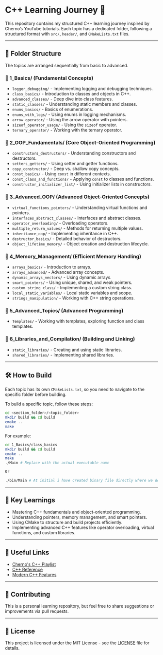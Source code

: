 # C++ Learning Journey 🚀

This repository contains my structured C++ learning journey inspired by Cherno’s YouTube tutorials. 
Each topic has a dedicated folder, following a structured format with `src/`, `header/`, and `CMakeLists.txt` files.

---

## 📂 Folder Structure

The topics are arranged sequentially from basic to advanced.

### 🔹 **1_Basics/** (Fundamental Concepts)
- `logger_debugging/` - Implementing logging and debugging techniques.
- `class_basics/` - Introduction to classes and objects in C++.
- `advanced_classes/` - Deep dive into class features.
- `static_classes/` - Understanding static members and classes.
- `enums_basics/` - Basics of enumerations.
- `enums_with_logs/` - Using enums in logging mechanisms.
- `arrow_operator/` - Using the arrow operator with pointers.
- `sizeof_operator_usage/` - Using the `sizeof` operator.
- `ternary_operator/` - Working with the ternary operator.

### 🔹 **2_OOP_Fundamentals/** (Core Object-Oriented Programming)
- `constructors_destructors/` - Understanding constructors and destructors.
- `setters_getters/` - Using setter and getter functions.
- `copy_constructor/` - Deep vs. shallow copy concepts.
- `const_basics/` - Using `const` in different contexts.
- `const_class_and_functions/` - Applying `const` to classes and functions.
- `constructor_initializer_list/` - Using initializer lists in constructors.

### 🔹 **3_Advanced_OOP/** (Advanced Object-Oriented Concepts)
- `virtual_functions_pointers/` - Understanding virtual functions and pointers.
- `interfaces_abstract_classes/` - Interfaces and abstract classes.
- `operator_overloading/` - Overloading operators.
- `multiple_return_values/` - Methods for returning multiple values.
- `inheritance_oop/` - Implementing inheritance in C++.
- `destructor_basics/` - Detailed behavior of destructors.
- `object_lifetime_memory/` - Object creation and destruction lifecycle.

### 🔹 **4_Memory_Management/** (Efficient Memory Handling)
- `arrays_basics/` - Introduction to arrays.
- `arrays_advanced/` - Advanced array concepts.
- `dynamic_arrays_vectors/` - Using dynamic arrays.
- `smart_pointers/` - Using unique, shared, and weak pointers.
- `custom_string_class/` - Implementing a custom string class.
- `local_static_variables/` - Local static variables and scope.
- `strings_manipulation/` - Working with C++ string operations.

### 🔹 **5_Advanced_Topics/** (Advanced Programming)
- `Templates/` - Working with templates, exploring function and class templates.


### 🔹 **6_Libraries_and_Compilation/** (Building and Linking)
- `static_libraries/` - Creating and using static libraries.
- `shared_libraries/` - Implementing shared libraries.

---

## 🛠️ How to Build

Each topic has its own `CMakeLists.txt`, so you need to navigate to the specific folder before building.

To build a specific topic, follow these steps:
```sh
cd <section_folder>/<topic_folder>
mkdir build && cd build
cmake ..
make
```
For example:
```sh
cd 1_Basics/class_basics
mkdir build && cd build
cmake ..
make
./Main # Replace with the actual executable name

Or

./bin/Main # At initial i have created binary file directly where we do compilation. Later on started putting Executable files inside bin folder.Replace Main with the actual executable name.
```

---

## 📌 Key Learnings
- Mastering C++ fundamentals and object-oriented programming.
- Understanding pointers, memory management, and smart pointers.
- Using CMake to structure and build projects efficiently.
- Implementing advanced C++ features like operator overloading, virtual functions, and custom libraries.

---

## 🔗 Useful Links
- [Cherno's C++ Playlist](https://www.youtube.com/playlist?list=PLlrATfBNZ98dudnM48yfGUldqGD0S4FFb)
- [C++ Reference](https://en.cppreference.com/w/)
- [Modern C++ Features](https://cppfeatures.com/)

---

## 🤝 Contributing
This is a personal learning repository, but feel free to share suggestions or improvements via pull requests.

---

## 📜 License
This project is licensed under the MIT License - see the [LICENSE](LICENSE) file for details.
